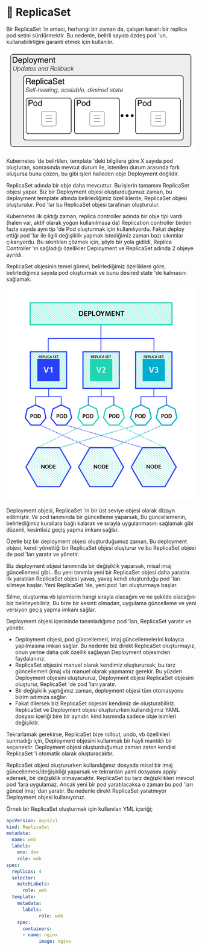 # 🔁 ReplicaSet

Bir ReplicaSet 'in amacı, herhangi bir zaman da, çalışan kararlı bir replica pod setini sürdürmektir. Bu nedenle, belirli sayıda özdeş pod 'un, kullanabilirliğini garanti etmek için kullanılır.&#x20;

![](../.gitbook/assets/8bc2c7ec-a1de-4eb5-b188-6c05d7e80e26.webp)

Kubernetes 'de belirtilen, template 'deki bilgilere göre X sayıda pod oluşturan, sonrasında mevcut durum ile, istenilen durum arasında fark oluşursa bunu çözen, bu gibi işleri halleden obje Deployment değildir.

ReplicaSet adında bir obje daha mevcuttur. Bu işlerin tamamını ReplicaSet objesi yapar. Biz bir Deployment objesi oluşturduğumuz zaman, bu deployment template altında belirlediğimiz özelliklerde, ReplicaSet objesi oluşturulur. Pod 'lar bu ReplicaSet objesi tarafınan oluşturulur.

Kubernetes ilk çıktığı zaman, replica controller adında bir obje tipi vardı (halen var, aktif olarak yoğun kullanılmasa da) Replication controller birden fazla sayıda aynı tip 'de Pod oluşturmak için kullanılıyordu. Fakat deploy ettiği pod 'lar ile ilgili değişiklik yapmak istediğimiz zaman bazı sıkıntılar çıkarıyordu. Bu sıkıntıları çözmek için, şöyle bir yola gidildi, Replica Controller 'ın sağladığı özellikler  Deployment ve ReplicaSet adında 2 objeye ayrıldı.&#x20;

ReplicaSet objesinin temel görevi, belirlediğimiz özelliklere göre, belirlediğimiz sayıda pod oluşturmak ve bunu desired state 'de kalmasını sağlamak.

![](../.gitbook/assets/07751442-deployment.png)

Deployment objesi, ReplicaSet 'in bir üst seviye objesi olarak dizayn edilmiştir. Ve pod tanımında bir güncelleme yaparsak, Bu güncellemenin, belirlediğimiz kurallara bağlı kalarak ve sırayla uygulanmasını sağlamak gibi düzenli, kesintisiz geçiş yapma imkanı sağlar.

Özetle biz bir deployment objesi oluşturduğumuz zaman, Bu deployment objesi, kendi yönettiği bir ReplicaSet objesi oluşturur ve bu ReplicaSet objesi de pod 'ları yaratır ve yönetir.

Biz deployment objesi tanımında bir değişiklik yaparsak, misal imaj güncellemesi gibi.. Bu yeni tanımla yeni bir ReplicaSet objesi daha yaratılır. İlk yaratılan ReplicaSet objesi yavaş, yavaş kendi oluşturduğu pod 'ları silmeye başlar. Yeni ReplicaSet 'de, yeni pod 'ları oluşturmaya başlar.

Silme, oluşturma vb işlemlerin hangi sırayla olacağını ve ne şekilde olacağını biz belirleyebiliriz. Bu bize bir kesinti olmadan, uygulama güncelleme ve yeni versiyon geçiş yapma imkanı sağlar.&#x20;

Deployment objesi içerisinde tanımladığımız pod 'ları, ReplicaSet yaratır ve yönetir.

* Deployment objesi, pod güncellemeri, imaj güncellemelerini kolayca yapılmasına imkan sağlar. Bu nedenle biz direkt ReplicaSet oluşturmayız, onun yerine daha çok özellik sağlayan Deployment objesinden faydalanırız.
* ReplicaSet objesini manuel olarak kendimiz oluşturursak, bu tarz güncellemeri (imaj vb) manuel olarak yapmamız gerekir. Bu yüzden Deployment objesini oluştururuz, Deployment objesi ReplicaSet objesini oluşturur, ReplicaSet 'de pod 'ları yaratır.
* Bir değişiklik yaptığımız zaman, deployment objesi tüm otomasyonu bizim adımıza sağlar.
* Fakat dilersek biz ReplicaSet objesini kendimiz de oluşturabiliriz. ReplicaSet ve Deployment objesi oluştururken kullandığımız YAML dosyası içeriği bire bir aynıdır. kind kısmında sadece obje isimleri değişiktir.

Tekrarlamak gerekirse, ReplicaSet bize rollout, undo, vb özellikleri sunmadığı için, Deployment objesini kullanmak bir hayli mantıklı bir seçenektir. Deployment objesi oluşturduğumuz zaman zaten kendisi ReplicaSet 'i otomatik olarak oluşturacaktır.

ReplicaSet objesi oluştururken kullandığımız dosyada misal bir imaj güncellemesi/değişikliği yaparsak ve tekrardan yaml dosyasını apply edersek, bir değişiklik olmayacaktır. ReplicaSet bu tarz değişiklikleri mevcut pod 'lara uygulamaz. Ancak yeni bir pod yaratılacaksa o zaman bu pod 'ları güncel imaj 'dan yaratır. Bu nedenle direkt ReplicaSet yaratmıyor Deployment objesi kullanıyoruz.



Örnek bir ReplicaSet oluşturmak için kullanılan YML içeriği;

```yaml
apiVersion: apps/v1
kind: ReplicaSet
metadata:
  name: web
  labels:
	env: dev
	role: web
spec:
  replicas: 4
  selector:
	matchLabels:
  	  role: web
  template:
	metadata:
  	  labels:
    	    role: web
	spec:
  	  containers:
  	  - name: nginx
    	    image: nginx

```
